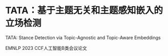 # TATA：基于主题无关和主题感知嵌入的立场检测

TATA: Stance Detection via Topic-Agnostic and Topic-Aware Embeddings

EMNLP 2023   CCF人工智能B类会议论文